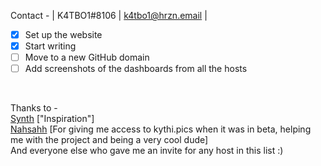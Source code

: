 Contact - | K4TBO1#8106 | k4tbo1@hrzn.email |


- [x] Set up the website
- [x] Start writing
- [ ] Move to a new GitHub domain
- [ ] Add screenshots of the dashboards from all the hosts
<br>

Thanks to - <br>
[Synth](https://synth.surf) ["Inspiration"] <br>
[Nahsahh](https://nahsahh.com/) [For giving me access to kythi.pics when it was in beta, helping me with the project and being a very cool dude] <br>
And everyone else who gave me an invite for any host in this list :)
